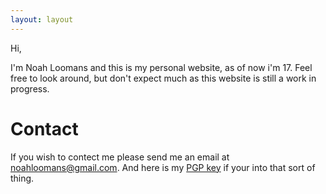 ```yaml
---
layout: layout
---
```

Hi,

I'm Noah Loomans and this is my personal website, as of now i'm 17. Feel free
to look around, but don't expect much as this website is still a work in
progress.

# Contact
If you wish to contect me please send me an email at
[noahloomans@gmail.com](mailto:noahloomans@gmail.com). And here is my
[PGP key](https://keyserver.ubuntu.com/pks/lookup?op=vindex&search=0x8b2375f3b367df6d&fingerprint=on) if
your into that sort of thing.
